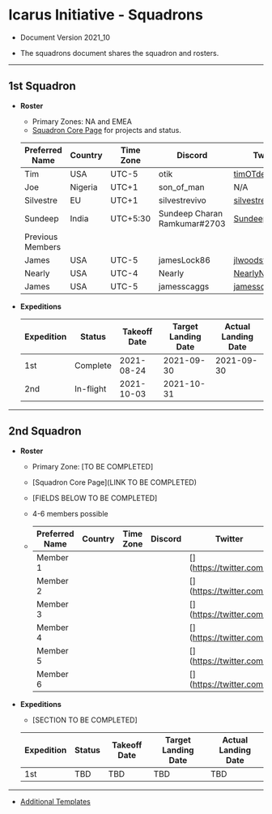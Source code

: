 # Icarus Initiative - Squadrons

- Document Version 2021_10

- The squadrons document shares the squadron and rosters.

---

## 1st Squadron

- **Roster**

  - Primary Zones: NA and EMEA
  - [Squadron Core Page](https://github.com/icarus-initiative/1st_squadron_core) for projects and status.

  | Preferred Name   | Country | Time Zone | Discord                      | Twitter                                                | GitHub                                                    | LinkedIn                                                               | Expedition Count |
  | ---------------- | ------- | --------- | ---------------------------- | ------------------------------------------------------ | --------------------------------------------------------- | ---------------------------------------------------------------------- | ---------------- |
  | Tim              | USA     | UTC-5     | otik                         | [timOTdev](https://twitter.com/timOTdev)               | [timOTdev](https://github.com/timOTdev)                   | [timothyhoang](https://www.linkedin.com/in/timothyhoang/)              | 1                |
  | Joe              | Nigeria | UTC+1     | son_of_man                   | N/A                                                    | [mysticis](https://github.com/mysticis)                   | N/A                                                                    | 1                |
  | Silvestre        | EU      | UTC+1     | silvestrevivo                | [silvestrevivo](https://twitter.com/silvestrevivo)     | [silvestrevivo](https://github.com/silvestrevivo)         | [silvestrevivo](https://www.linkedin.com/in/silvestre-vivo-1a6843bb)   | 1                |
  | Sundeep          | India   | UTC+5:30  | Sundeep Charan Ramkumar#2703 | [SundeepCharan](https://twitter.com/SundeepCharan)     | [sunguru98](https://github.com/sunguru98)                 | [sundeepcharanramkumar](https://linkedin.com/in/sundeepcharanramkumar) | 0                |
  | Previous Members |         |           |                              |                                                        |                                                           |                                                                        |                  |
  | James            | USA     | UTC-5     | jamesLock86                  | [jlwoodstx](https://twitter.com/jlwoodstx)             | [jameslock86](https://github.com/jameslock86)             | [james-lockwood](https://www.linkedin.com/in/james-lockwood/)          | 0                |
  | Nearly           | USA     | UTC-4     | Nearly                       | [NearlyNeverHere](https://twitter.com/NearlyNeverHere) | [NearlyAlwaysThere](https://github.com/NearlyAlwaysThere) | N/A                                                                    | 0                |
  | James            | USA     | UTC-5     | jamesscaggs                  | [jamesscaggs](https://twitter.com/jamesscaggs)         | [jamesscaggs](https://github.com/jamesscaggs)             | [jamesscaggs](https://www.linkedin.com/in/jamesscaggs)                 | 0                |

- **Expeditions**

  | Expedition | Status    | Takeoff Date | Target Landing Date | Actual Landing Date |
  | ---------- | --------- | ------------ | ------------------- | ------------------- |
  | 1st        | Complete  | 2021-08-24   | 2021-09-30          | 2021-09-30          |
  | 2nd        | In-flight | 2021-10-03   | 2021-10-31          |                     |

---

## 2nd Squadron

- **Roster**

  - Primary Zone: [TO BE COMPLETED]
  - [Squadron Core Page](LINK TO BE COMPLETED)

  - [FIELDS BELOW TO BE COMPLETED]

  - 4-6 members possible
  - | Preferred Name | Country       | Time Zone     | Discord       | Twitter                                              | GitHub                                              | LinkedIn                                                     | Expedition Count |
    | -------------- | ------------- | ------------- | ------------- | ---------------------------------------------------- | --------------------------------------------------- | ------------------------------------------------------------ | ---------------- |
    | Member 1       | <Member Info> | <Member Info> | <Member Info> | [<Member Info>](<https://twitter.com/><Member Info>) | [<Member Info>](<https://github.com/><Member Info>) | [<Member Info>](<https://www.linkedin.com/in/><Member Info>) | 0                |
    | Member 2       | <Member Info> | <Member Info> | <Member Info> | [<Member Info>](<https://twitter.com/><Member Info>) | [<Member Info>](<https://github.com/><Member Info>) | [<Member Info>](<https://www.linkedin.com/in/><Member Info>) | 0                |
    | Member 3       | <Member Info> | <Member Info> | <Member Info> | [<Member Info>](<https://twitter.com/><Member Info>) | [<Member Info>](<https://github.com/><Member Info>) | [<Member Info>](<https://www.linkedin.com/in/><Member Info>) | 0                |
    | Member 4       | <Member Info> | <Member Info> | <Member Info> | [<Member Info>](<https://twitter.com/><Member Info>) | [<Member Info>](<https://github.com/><Member Info>) | [<Member Info>](<https://www.linkedin.com/in/><Member Info>) | 0                |
    | Member 5       | <Member Info> | <Member Info> | <Member Info> | [<Member Info>](<https://twitter.com/><Member Info>) | [<Member Info>](<https://github.com/><Member Info>) | [<Member Info>](<https://www.linkedin.com/in/><Member Info>) | 0                |
    | Member 6       | <Member Info> | <Member Info> | <Member Info> | [<Member Info>](<https://twitter.com/><Member Info>) | [<Member Info>](<https://github.com/><Member Info>) | [<Member Info>](<https://www.linkedin.com/in/><Member Info>) | 0                |

- **Expeditions**

  - [SECTION TO BE COMPLETED]

  | Expedition | Status | Takeoff Date | Target Landing Date | Actual Landing Date |
  | ---------- | ------ | ------------ | ------------------- | ------------------- |
  | 1st        | TBD    | TBD          | TBD                 | TBD                 |

---

- [Additional Templates](admin/templates)
